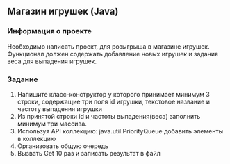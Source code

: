 ## Магазин игрушек (Java)

### Информация о проекте 
Необходимо написать проект, для розыгрыша в магазине игрушек. Функционал должен содержать добавление новых игрушек и задания веса для выпадения игрушек. 

### Задание 
1. Напишите класс-конструктор у которого принимает минимум 3 строки, содержащие три поля id игрушки, текстовое название и частоту выпадения игрушки 
2. Из принятой строки id и частоты выпадения(веса) заполнить минимум три массива. 
3. Используя API коллекцию: java.util.PriorityQueue добавить элементы в коллекцию 
4. Организовать общую очередь 
5. Вызвать Get 10 раз и записать результат в файл
